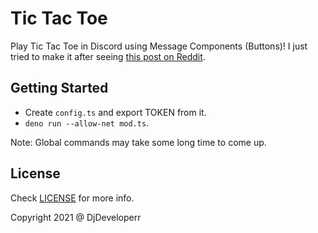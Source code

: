 # Tic Tac Toe

Play Tic Tac Toe in Discord using Message Components (Buttons)! I just tried to make it after seeing [this post on Reddit](https://www.reddit.com/r/discordapp/comments/mwaezg/tic_tac_toe_with_discords_new_buttons/).

## Getting Started

- Create `config.ts` and export TOKEN from it.
- `deno run --allow-net mod.ts`.

Note: Global commands may take some long time to come up.

## License

Check [LICENSE](./LICENSE) for more info.


Copyright 2021 @ DjDeveloperr